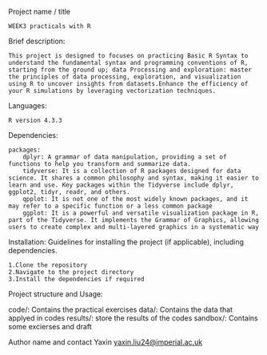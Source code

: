 Project name / title

    WEEK3 practicals with R

Brief description: 

    This project is designed to focuses on practicing Basic R Syntax to understand the fundamental syntax and programming conventions of R, starting from the ground up; data Processing and exploration: master the principles of data processing, exploration, and visualization using R to uncover insights from datasets.Enhance the efficiency of your R simulations by leveraging vectorization techniques.

Languages: 

    R version 4.3.3 

Dependencies: 

    packages:
        dplyr: A grammar of data manipulation, providing a set of functions to help you transform and summarize data. 
        tidyverse: It is a collection of R packages designed for data science. It shares a common philosophy and syntax, making it easier to learn and use. Key packages within the Tidyverse include dplyr, ggplot2, tidyr, readr, and others.
        qpplot: It is not one of the most widely known packages, and it may refer to a specific function or a less common package
        ggplot: It is a powerful and versatile visualization package in R, part of the Tidyverse. It implements the Grammar of Graphics, allowing users to create complex and multi-layered graphics in a systematic way


Installation: Guidelines for installing the project (if applicable), including dependencies.

    1.Clone the repository
    2.Navigate to the project directory
    3.Install the dependencies if required

Project structure and Usage: 

code/: Contains the practical exercises
data/: Contains the data that applyed in codes
results/: store the results of the codes
sandbox/: Contains some excierses and draft

Author name and contact
    Yaxin  yaxin.liu24@imperial.ac.uk
